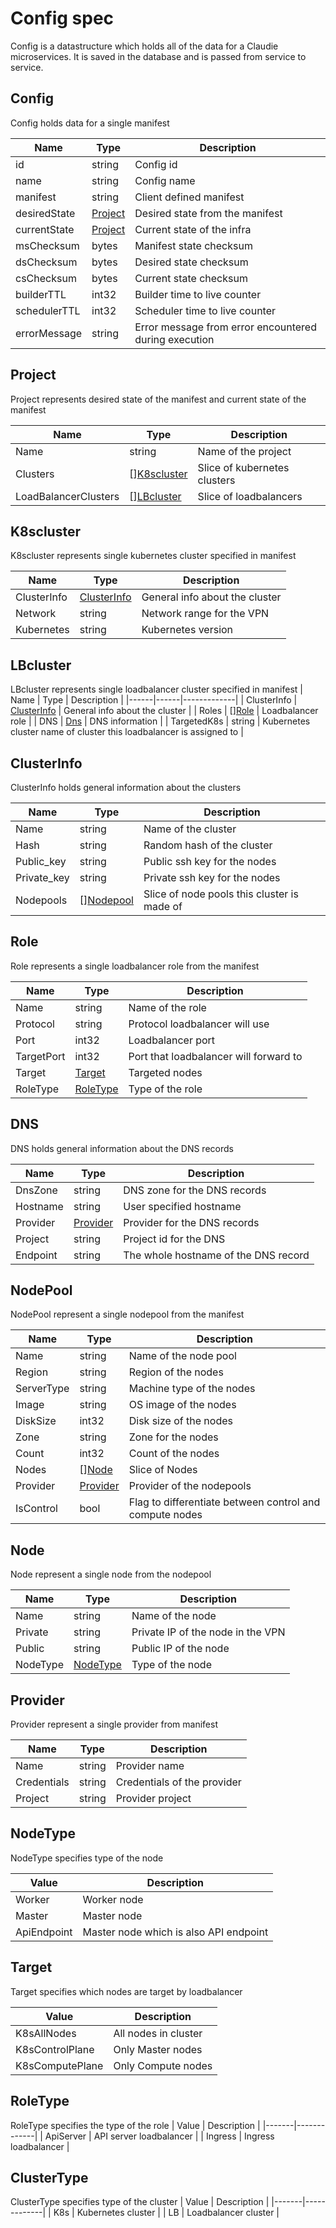 # Config spec
Config is a datastructure which holds all of the data for a Claudie microservices. It is saved in the database and is passed from service to service.

## Config
Config holds data for a single manifest

  | Name | Type | Description |
  |------|------|-------------|
  | id | string | Config id |
  | name | string | Config name |
  | manifest | string | Client defined manifest|
  | desiredState | [Project](#project) | Desired state from the manifest |
  | currentState | [Project](#project) | Current state of the infra |
  | msChecksum | bytes | Manifest state checksum |
  | dsChecksum | bytes | Desired state checksum |
  | csChecksum | bytes | Current state checksum |
  | builderTTL | int32 | Builder time to live counter |
  | schedulerTTL | int32 | Scheduler time to live counter |
  | errorMessage | string | Error message from error encountered during execution |

## Project
Project represents desired state of the manifest and current state of the manifest

  | Name | Type | Description |
  |------|------|-------------|
  | Name | string | Name of the project |
  | Clusters | [][K8scluster](#k8scluster) | Slice of kubernetes clusters |
  | LoadBalancerClusters | [][LBcluster](#lbcluster) | Slice of loadbalancers |

## K8scluster
K8scluster represents single kubernetes cluster specified in manifest

  | Name | Type | Description |
  |------|------|-------------|
  | ClusterInfo | [ClusterInfo](#clusterinfo) | General info about the cluster |
  | Network | string | Network range for the VPN |
  | Kubernetes | string | Kubernetes version |

## LBcluster
LBcluster represents single loadbalancer cluster specified in manifest
  | Name | Type | Description |
  |------|------|-------------|
  | ClusterInfo | [ClusterInfo](#clusterinfo) | General info about the cluster |
  | Roles | [][Role](#role) | Loadbalancer role |
  | DNS | [Dns](#dns) | DNS information |
  | TargetedK8s | string | Kubernetes cluster name of cluster this loadbalancer is assigned to |

## ClusterInfo
ClusterInfo holds general information about the clusters

  | Name | Type | Description |
  |------|------|-------------|
  | Name | string | Name of the cluster |
  | Hash | string | Random hash of the cluster |
  | Public_key | string | Public ssh key for the nodes |
  | Private_key | string | Private ssh key for the nodes |
  | Nodepools | [][Nodepool](#nodepool) | Slice of node pools this cluster is made of |

## Role
Role represents a single loadbalancer role from the manifest

  | Name | Type | Description |
  |------|------|-------------|
  | Name | string | Name of the role |
  | Protocol | string | Protocol loadbalancer will use |
  | Port | int32 | Loadbalancer port |
  | TargetPort | int32 | Port that loadbalancer will forward to |
  | Target | [Target](#target) | Targeted nodes |
  | RoleType | [RoleType](#roletype) | Type of the role |

## DNS
DNS holds general information about the DNS records

  | Name | Type | Description |
  |------|------|-------------|
  | DnsZone | string | DNS zone for the DNS records |
  | Hostname | string | User specified hostname |
  | Provider | [Provider](#provider) | Provider for the DNS records |
  | Project | string | Project id for the DNS |
  | Endpoint | string | The whole hostname of the DNS record |

## NodePool
NodePool represent a single nodepool from the manifest

  | Name | Type | Description |
  |------|------|-------------|
  | Name | string | Name of the node pool |
  | Region | string | Region of the nodes |
  | ServerType | string | Machine type of the nodes |
  | Image | string | OS image of the nodes |
  | DiskSize | int32 | Disk size of the nodes |
  | Zone | string | Zone for the nodes |
  | Count | int32 | Count of the nodes |
  | Nodes | [][Node](#node) | Slice of Nodes |
  | Provider | [Provider](#provider) | Provider of the nodepools |
  | IsControl | bool | Flag to differentiate between control and compute nodes |

## Node
Node represent a single node from the nodepool

  | Name | Type | Description |
  |------|------|-------------|
  | Name | string | Name of the node |
  | Private | string | Private IP of the node in the VPN |
  | Public | string | Public IP of the node |
  | NodeType | [NodeType](#nodetype) | Type of the node |
  
## Provider
Provider represent a single provider from manifest

  | Name | Type | Description |
  |------|------|-------------|
  | Name | string | Provider name |
  | Credentials | string | Credentials of the provider |
  | Project | string | Provider project |

## NodeType
NodeType specifies type of the node

  | Value | Description |
  |-------|-------------|
  | Worker | Worker node |
  | Master | Master node |
  | ApiEndpoint | Master node which is also API endpoint |

## Target
Target specifies which nodes are target by loadbalancer

  | Value | Description |
  |-------|-------------|
  | K8sAllNodes | All nodes in cluster |
  | K8sControlPlane | Only Master nodes |
  | K8sComputePlane | Only Compute nodes |

## RoleType
RoleType specifies the type of the role
  | Value | Description |
  |-------|-------------|
  | ApiServer | API server loadbalancer |
  | Ingress | Ingress loadbalancer | 

## ClusterType
ClusterType specifies type of the cluster
  | Value | Description |
  |-------|-------------|
  | K8s | Kubernetes cluster |
  | LB | Loadbalancer cluster |